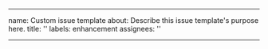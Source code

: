 <!--
SPDX-FileCopyrightText: 2017-2021 Alliander N.V. <korte.termijn.prognoses@alliander.com>

SPDX-License-Identifier: MPL-2.0
-->

---
name: Custom issue template
about: Describe this issue template's purpose here.
title: ''
labels: enhancement
assignees: ''

---


